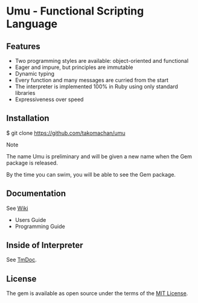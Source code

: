 # Umu - Functional Scripting Language

## Features

- Two programming styles are available: object-oriented and functional
- Eager and impure, but principles are immutable
- Dynamic typing
- Every function and many messages are curried from the start
- The interpreter is implemented 100% in Ruby using only standard libraries
- Expressiveness over speed



## Installation

$ git clone https://github.com/takomachan/umu

> [!NOTE]
> The name Umu is preliminary and will be given a new name when the Gem package is released.
>
> By the time you can swim, you will be able to see the Gem package.


## Documentation

See [Wiki](https://github.com/takomachan/umu/wiki)

- Users Guide
- Programming Guide


## Inside of Interpreter

See [TmDoc](http://xtmlab.com/umu/tmdoc/html/).


## License

The gem is available as open source under the terms of
the [MIT License](https://opensource.org/licenses/MIT).
